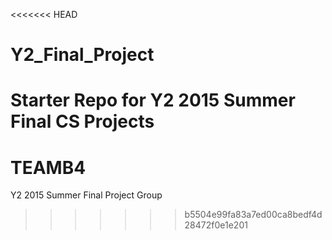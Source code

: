 <<<<<<< HEAD
# Y2_Final_Project
Starter Repo for Y2 2015 Summer Final CS Projects 
=======
# TEAMB4
Y2 2015 Summer Final Project Group
>>>>>>> b5504e99fa83a7ed00ca8bedf4d28472f0e1e201
